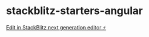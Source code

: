 # stackblitz-starters-angular

[Edit in StackBlitz next generation editor ⚡️](https://stackblitz.com/~/github.com/acamposherreradev/stackblitz-starters-angular)